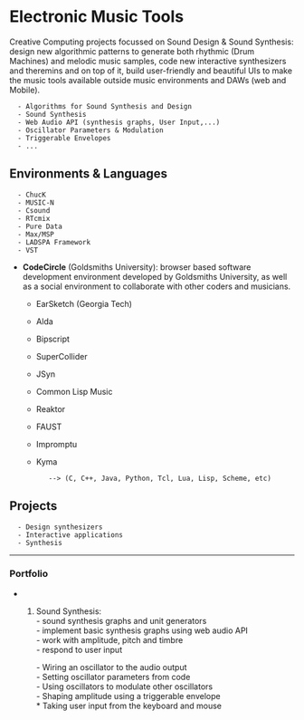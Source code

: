 # Electronic Music Tools

Creative Computing projects focussed on Sound Design & Sound Synthesis: design new algorithmic patterns to generate both rhythmic (Drum Machines) and melodic music samples, code new interactive synthesizers and theremins and on top of it, build user-friendly and beautiful UIs to make the music tools available outside music environments and DAWs (web and Mobile).

      - Algorithms for Sound Synthesis and Design 
      - Sound Synthesis
      - Web Audio API (synthesis graphs, User Input,...)
      - Oscillator Parameters & Modulation
      - Triggerable Envelopes
      - ...


## Environments & Languages
    
      - ChucK
      - MUSIC-N
      - Csound
      - RTcmix
      - Pure Data
      - Max/MSP
      - LADSPA Framework
      - VST
      
 - __CodeCircle__ (Goldsmiths University): browser based software development environment developed by Goldsmiths University, as well as a social environment to collaborate with other coders and musicians.
 
      - EarSketch  (Georgia Tech)
      - Alda
      - Bipscript
      - SuperCollider
      - JSyn
      - Common Lisp Music
      - Reaktor
      - FAUST
      - Impromptu
      - Kyma
      
               --> (C, C++, Java, Python, Tcl, Lua, Lisp, Scheme, etc)

## Projects

      - Design synthesizers
      - Interactive applications
      - Synthesis

-----------------

### Portfolio 

- 1. Sound Synthesis:  
      \- sound synthesis graphs and unit generators  
      \- implement basic synthesis graphs using web audio API  
      \- work with amplitude, pitch and timbre  
      \- respond to user input  

      \- Wiring an oscillator to the audio output  
      \- Setting oscillator parameters from code  
      \- Using oscillators to modulate other oscillators  
      \- Shaping amplitude using a triggerable envelope  
      \* Taking user input from the keyboard and mouse

